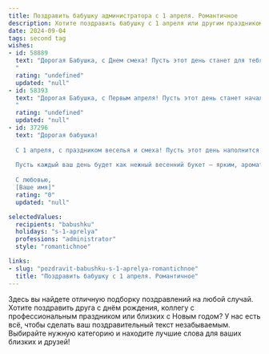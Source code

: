 ```yaml
---
title: Поздравить бабушку администратора с 1 апреля. Романтичное
description: Хотите поздравить бабушку с 1 апреля или другим праздником? Наш ИИ создаст незабываемое поздравление, а вы обязательно выделитесь среди других.  
date: 2024-09-04
tags: second tag
wishes:
- id: 58889
  text: "Дорогая Бабушка, с Днем смеха! Пусть этот день станет для тебя началом новой главы, полной ярких красок и искрящей радости.  Пусть твоя душа, как и прежде, сияет добром и очарованием! Ты – администратор не только своей жизни, но и наших сердец, и мы всегда будем рядом, чтобы поддержать тебя. Счастливого 1 апреля!
  "
  rating: "undefined"
  updated: "null"
- id: 58393
  text: "Дорогая Бабушка, с Первым апреля! Пусть этот день станет началом новой главы в твоей жизни, наполненной яркими красками, нежными чувствами и теплыми улыбками. Не уставай удивлять нас своей силой духа и неповторимым очарованием! С любовью и уважением!
  "
  rating: "undefined"
  updated: "null"
- id: 37296
  text: "Дорогая бабушка!
  
  С 1 апреля, с праздником веселья и смеха! Пусть этот день наполнится радостью и яркими моментами, как ваша жизнь, полная любви и заботы. Вы — истинный администратор нашей семьи, с лёгкостью управляя всем нашим миром, создавая атмосферу тепла и уюта.
  
  Пусть каждый ваш день будет как нежный весенний букет — ярким, ароматным и полным счастья. Счастья вам, бабушка, здоровья и безмерной любви! Пусть в каждом сердце, где вы ступаете, расцветает веселье, как в этот чудесный праздник.
  
  С любовью,
  [Ваше имя]"
  rating: "0"
  updated: "null"

selectedValues:
  recipients: "babushku"
  holidays: "s-1-aprelya"
  professions: "administrator"
  style: "romantichnoe"

links:
- slug: "pozdravit-babushku-s-1-aprelya-romantichnoe"
  title: "Поздравить бабушку с 1 апреля. Романтичное"
---
```


Здесь вы найдете отличную подборку поздравлений на любой случай. 
Хотите поздравить друга с днём рождения, коллегу с профессиональным праздником или близких с Новым годом? У нас есть всё, чтобы сделать ваш поздравительный текст незабываемым. Выбирайте нужную категорию и находите лучшие слова для ваших близких и друзей!
